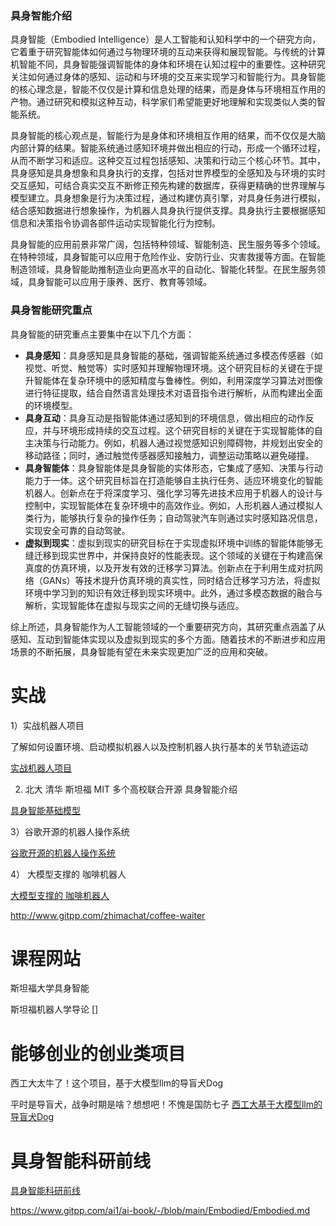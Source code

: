 ### 具身智能介绍

具身智能（Embodied Intelligence）是人工智能和认知科学中的一个研究方向，它着重于研究智能体如何通过与物理环境的互动来获得和展现智能。与传统的计算机智能不同，具身智能强调智能体的身体和环境在认知过程中的重要性。这种研究关注如何通过身体的感知、运动和与环境的交互来实现学习和智能行为。具身智能的核心理念是，智能不仅仅是计算和信息处理的结果，而是身体与环境相互作用的产物。通过研究和模拟这种互动，科学家们希望能更好地理解和实现类似人类的智能系统。

具身智能的核心观点是，智能行为是身体和环境相互作用的结果，而不仅仅是大脑内部计算的结果。智能系统通过感知环境并做出相应的行动，形成一个循环过程，从而不断学习和适应。这种交互过程包括感知、决策和行动三个核心环节。其中，具身感知是具身想象和具身执行的支撑，包括对世界模型的全感知及与环境的实时交互感知，可结合真实交互不断修正预先构建的数据库，获得更精确的世界理解与模型建立。具身想象是行为决策过程，通过构建仿真引擎，对具身任务进行模拟，结合感知数据进行想象操作，为机器人具身执行提供支撑。具身执行主要根据感知信息和决策指令协调各部件运动实现智能化行为控制。

具身智能的应用前景非常广阔，包括特种领域、智能制造、民生服务等多个领域。在特种领域，具身智能可以应用于危险作业、安防行业、灾害救援等方面。在智能制造领域，具身智能助推制造业向更高水平的自动化、智能化转型。在民生服务领域，具身智能可以应用于康养、医疗、教育等领域。



### 具身智能研究重点

具身智能的研究重点主要集中在以下几个方面：

* **具身感知**：具身感知是具身智能的基础，强调智能系统通过多模态传感器（如视觉、听觉、触觉等）实时感知并理解物理环境。这个研究目标的关键在于提升智能体在复杂环境中的感知精度与鲁棒性。例如，利用深度学习算法对图像进行特征提取，结合自然语言处理技术对语音指令进行解析，从而构建出全面的环境模型。
* **具身互动**：具身互动是指智能体通过感知到的环境信息，做出相应的动作反应，并与环境形成持续的交互过程。这个研究目标的关键在于实现智能体的自主决策与行动能力。例如，机器人通过视觉感知识别障碍物，并规划出安全的移动路径；同时，通过触觉传感器感知接触力，调整运动策略以避免碰撞。
* **具身智能体**：具身智能体是具身智能的实体形态，它集成了感知、决策与行动能力于一体。这个研究目标旨在打造能够自主执行任务、适应环境变化的智能机器人。创新点在于将深度学习、强化学习等先进技术应用于机器人的设计与控制中，实现智能体在复杂环境中的高效作业。例如，人形机器人通过模拟人类行为，能够执行复杂的操作任务；自动驾驶汽车则通过实时感知路况信息，实现安全可靠的自动驾驶。
* **虚拟到现实**：虚拟到现实的研究目标在于实现虚拟环境中训练的智能体能够无缝迁移到现实世界中，并保持良好的性能表现。这个领域的关键在于构建高保真度的仿真环境，以及开发有效的迁移学习算法。创新点在于利用生成对抗网络（GANs）等技术提升仿真环境的真实性，同时结合迁移学习方法，将虚拟环境中学习到的知识有效迁移到现实环境中。此外，通过多模态数据的融合与解析，实现智能体在虚拟与现实之间的无缝切换与适应。

综上所述，具身智能作为人工智能领域的一个重要研究方向，其研究重点涵盖了从感知、互动到智能体实现以及虚拟到现实的多个方面。随着技术的不断进步和应用场景的不断拓展，具身智能有望在未来实现更加广泛的应用和突破。



# 实战

1）实战机器人项目

了解如何设置环境、启动模拟机器人以及控制机器人执行基本的关节轨迹运动

[实战机器人项目](http://www.gitpp.com/data100/ros-gr)


2)  北大 清华 斯坦福 MIT 多个高校联合开源 具身智能介绍

[具身智能基础模型](http://www.gitpp.com/pku/genesis)


3）谷歌开源的机器人操作系统

[谷歌开源的机器人操作系统](http://www.gitpp.com/laozhou/robot-platform)


4） 大模型支撑的 咖啡机器人

[大模型支撑的 咖啡机器人](http://www.gitpp.com/zhimachat/coffee-waiter)

http://www.gitpp.com/zhimachat/coffee-waiter



# 课程网站

斯坦福大学具身智能

斯坦福机器人学导论 []


# 能够创业的创业类项目

西工大太牛了！这个项目，基于大模型llm的导盲犬Dog

平时是导盲犬，战争时期是啥？想想吧！不愧是国防七子
[西工大基于大模型llm的导盲犬Dog](http://www.gitpp.com/pangdun/llm-dog)



# 具身智能科研前线

[具身智能科研前线](https://www.gitpp.com/ai1/ai-book/-/blob/main/Embodied/Embodied.md)

https://www.gitpp.com/ai1/ai-book/-/blob/main/Embodied/Embodied.md
